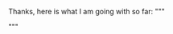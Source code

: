 <!-- Original FlashPaste name: PRE: Thanks, here is what I am going with: -->
<!-- FlashPaste ID: 150 -->

Thanks, here is what I am going with so far:
"""

"""